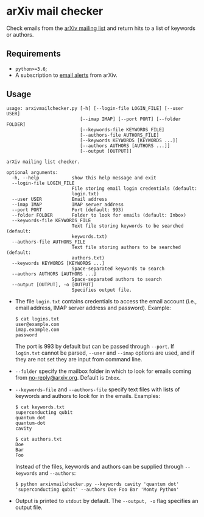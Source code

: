 # arXiv mail checker

Check emails from the [arXiv mailing list](https://arxiv.org/help/subscribe) and return hits to a list of keywords or authors. 

## Requirements
* `python>=3.6`;
* A subscription to [email alerts](https://arxiv.org/help/subscribe) from arXiv.


## Usage
```
usage: arxivmailchecker.py [-h] [--login-file LOGIN_FILE] [--user USER]
                           [--imap IMAP] [--port PORT] [--folder FOLDER]
                           [--keywords-file KEYWORDS_FILE]
                           [--authors-file AUTHORS_FILE]
                           [--keywords KEYWORDS [KEYWORDS ...]]
                           [--authors AUTHORS [AUTHORS ...]]
                           [--output [OUTPUT]]

arXiv mailing list checker.

optional arguments:
  -h, --help            show this help message and exit
  --login-file LOGIN_FILE
                        File storing email login credentials (default:
                        login.txt)
  --user USER           Email address
  --imap IMAP           IMAP server address
  --port PORT           Port (default: 993)
  --folder FOLDER       Folder to look for emails (default: Inbox)
  --keywords-file KEYWORDS_FILE
                        Text file storing keywords to be searched (default:
                        keywords.txt)
  --authors-file AUTHORS_FILE
                        Text file storing authors to be searched (default:
                        authors.txt)
  --keywords KEYWORDS [KEYWORDS ...]
                        Space-separated keywords to search
  --authors AUTHORS [AUTHORS ...]
                        Space-separated authors to search
  --output [OUTPUT], -o [OUTPUT]
                        Specifies output file.
```
* The file `login.txt` contains credentials to access the email account (i.e., email address, IMAP server address and password). Example:

	```
	$ cat logins.txt
	user@example.com
	imap.example.com
	password
	```

	The port is 993 by default but can be passed through `--port`. If `login.txt` cannot be parsed, `--user` and `--imap` options are used, and if they are not set they are input from command line.
	
* `--folder` specify the mailbox folder in which to look for emails coming from no-reply@arxiv.org. Default is `Inbox`.
* `--keywords-file` and `--authors-file` specify text files with lists of keywords and authors to look for in the emails. Examples:

	```
	$ cat keywords.txt
	superconducting qubit
	quantum dot
	quantum-dot
	cavity
	
	$ cat authors.txt
	Doe
	Bar
	Foo
	```
	Instead of the files, keywords and authors can be supplied through `--keywords` and `--authors`:
	
	```
	$ python arxivmailchecker.py --keywords cavity 'quantum dot' 'superconducting qubit' --authors Doe Foo Bar 'Monty Python' 
	```

* Output is printed to `stdout` by default. The `--output, -o` flag specifies an output file.
